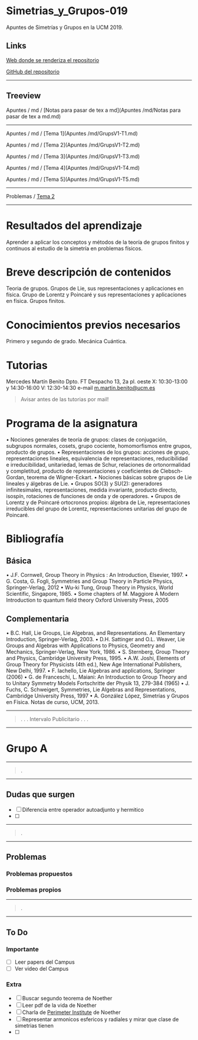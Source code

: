 # Simetrias_y_Grupos-019
Apuntes de Simetrías y Grupos en la UCM 2019.

## Links

[Web donde se renderiza el repositorio](https://lorentz-ipsum.github.io/Simetrias_y_Grupos-019/)

[GitHub del repositorio](https://github.com/Lorentz-Ipsum/Simetrias_y_Grupos-019)

---

## Treeview

Apuntes / md / [Notas para pasar de tex a md](Apuntes /md/Notas para pasar de tex a md.md)

---

Apuntes / md / [Tema 1](Apuntes /md/GrupsV1-T1.md)

Apuntes / md / [Tema 2](Apuntes /md/GrupsV1-T2.md)

Apuntes / md / [Tema 3](Apuntes /md/GrupsV1-T3.md)

Apuntes / md / [Tema 4](Apuntes /md/GrupsV1-T4.md)

Apuntes / md / [Tema 5](Apuntes /md/GrupsV1-T5.md)

---


Problemas / [Tema 2](Problemas/ProblemasV1-T2.md)

---

# Resultados del aprendizaje


Aprender a aplicar los conceptos y métodos de la teoría de grupos finitos y continuos al estudio de la simetría en problemas físicos.


# Breve descripción de contenidos


Teoria de grupos. Grupos de Lie, sus representaciones y aplicaciones en física. Grupo de Lorentz y Poincaré y sus representaciones y aplicaciones en física. Grupos finitos.


# Conocimientos previos necesarios


Primero y segundo de grado. Mecánica Cuántica.

# Tutorias
Mercedes Martín Benito
Dpto. FT Despacho 13, 2a pl. oeste
X: 10:30-13:00 y 14:30-16:00 V: 12:30-14:30
e-mail
m.martin.benito@ucm.es

> Avisar antes de las tutorias por mail!

# Programa de la asignatura

• Nociones generales de teoría de grupos: clases de conjugación, subgrupos normales, cosets, grupo cociente, homomorfismos entre grupos, producto de grupos.
• Representaciones de los grupos: acciones de grupo, representaciones lineales, equivalencia de representaciones, reducibilidad e irreducibilidad, unitariedad, lemas de Schur, relaciones de ortonormalidad y completitud, producto de representaciones y coeficientes de Clebsch-Gordan, teorema de Wigner-Eckart.
• Nociones básicas sobre grupos de Lie lineales y álgebras de Lie.
• Grupos SO(3) y SU(2): generadores infinitesimales, representaciones, medida invariante,
producto directo, isospín, rotaciones de funciones de onda y de operadores.
• Grupos de Lorentz y de Poincaré ortocronos propios: álgebra de Lie, representaciones
irreducibles del grupo de Lorentz, representaciones unitarias del grupo de Poincaré.



# Bibliografía

## Básica
• J.F. Cornwell, Group Theory in Physics : An Introduction, Elsevier, 1997.
• G. Costa, G. Fogli, Symmetries and Group Theory in Particle Physics, Springer-Verlag, 2012
• Wu-ki Tung, Group Theory in Physics, World Scientific, Singapore, 1985.
• Some chapters of M. Maggiore A Modern Introduction to quantum field theory Oxford
University Press, 2005

## Complementaria
• B.C. Hall, Lie Groups, Lie Algebras, and Representations. An Elementary Introduction, Springer-Verlag, 2003.
• D.H. Sattinger and O.L. Weaver, Lie Groups and Algebras with Applications to Physics, Geometry and Mechanics, Springer-Verlag, New York, 1986.
• S. Sternberg, Group Theory and Physics, Cambridge University Press, 1995.
• A.W. Joshi, Elements of Group Theory for Physicists (4th ed.), New Age International
Publishers, New Delhi, 1997.
• F. Iachello, Lie Algebras and applications, Springer (2006)
• G. de Franceschi, L. Maiani: An Introduction to Group Theory and to Unitary Symmetry Models
Fortschritte der Physik 13, 279-384 (1965)
• J. Fuchs, C. Schweigert, Symmetries, Lie Algebras and Representations, Cambridge
University Press, 1997
• A. González López, Simetrías y Grupos en Física. Notas de curso, UCM, 2013.



---
>.
>.
>.
> Intervalo Publicitario
>.
>.
>.
---


# Grupo A

---
>.
---
## Dudas que surgen

- [ ] Diferencia entre operador autoadjunto y hermitico
- [ ]


---
>.
---
## Problemas
### Problemas propuestos

### Problemas propios


---
>.
---
## To Do

### Importante

- [ ] Leer papers del Campus
- [ ] Ver video del Campus

### Extra

- [ ] Buscar segundo teorema de Noether
- [ ] Leer pdf de la vida de Noether
- [ ] Charla de [Perimeter Institute]() de Noether
- [ ] Representar armonicos esfericos y radiales y mirar que clase de simetrias tienen
- [ ]
<!--stackedit_data:
eyJoaXN0b3J5IjpbMTA2MDI4Mjg5OCwtNzI1OTcyMDUyXX0=
-->
